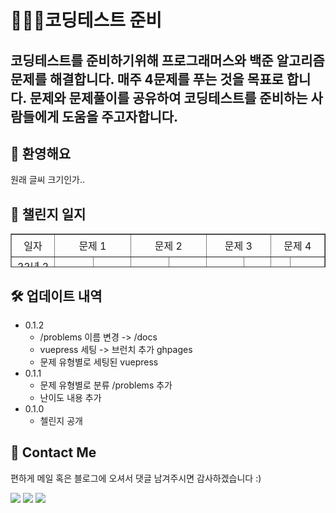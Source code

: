 # 👨🏻‍💻코딩테스트 준비   
코딩테스트를 준비하기위해 프로그래머스와 백준 알고리즘 문제를 해결합니다.
매주 4문제를 푸는 것을 목표로 합니다. 
문제와 문제풀이를 공유하여 코딩테스트를 준비하는 사람들에게 도움을 주고자합니다.
---  

## 💬 환영해요

원래 글씨 크기인가..
	
## 📖 챌린지 일지
<table style="border-collapse: collapse; width: 100%; height: 54px;" border="1" data-ke-align="alignLeft" data-ke-style="style14">
<tbody align ="center">
<tr style="height: 18px;">
<td style="width: 12.0349%; height: 36px;">일자</td>
<td style="width: 25.4651%; height: 18px;" colspan="2">문제 1</td>
<td style="width: 25%; height: 18px;" colspan="2">문제 2</td>
<td style="width: 21.2791%; height: 18px;" colspan="2">문제 3</td>
<td style="width: 16.2209%; height: 18px;" colspan="2">문제 4</td>
</tr>
<tr style="height: 18px;">
  <td style="width: 12.0349%; height: 18px;">
    22년 2주차</br>(01.02 ~ 01.08)
  </td>
  <td style="width: 12.9651%; height: 18px;">
    <a href="https://programmers.co.kr/learn/courses/30/lessons/1829" target='_blank' >카카오 컬리링북</a>
  </td>
  <td style="width: 12.5%; height: 18px;">
    <a href="https://cnu-jinseop.tistory.com/100?category=944632" target='_blank'>해설</a>
  </td>
  <td style="width: 12.5%; height: 18px;">
     <a href="https://www.acmicpc.net/problem/14888" target='_blank'>연산자 끼워넣기</a>
  </td>
  <td style="width: 12.5%; height: 18px;">
    <a href="https://cnu-jinseop.tistory.com/102?category=933359" target='_blank'>해설</a>
  </td>
  <td style="width: 12.5%; height: 18px;">
    ❌
  </td>
  <td style="width: 8.77907%; height: 18px;">
    ❌
  </td>
  <td style="width: 4.88372%; height: 18px;">
    ❌
  </td>
  <td style="width: 11.3372%; height: 18px;">
    ❌
  </td>
</tr>
<tr style="height: 18px;">
  <td style="width: 12.0349%; height: 18px;">
    22년 3주차 </br>(01.09 ~ 01.15)
  </td>
  <td style="width: 12.9651%; height: 18px;">
    <a href="https://www.acmicpc.net/problem/16197">두 동전</a>
  </td>
  <td style="width: 12.5%; height: 18px;">
    <a href="https://cnu-jinseop.tistory.com/106">해설</a>
  </td>
  <td style="width: 12.5%; height: 18px;">
  <a href="https://www.acmicpc.net/problem/4574">스도미노쿠</a>
  </td>
  <td style="width: 12.5%; height: 18px;">
   <a href="https://cnu-jinseop.tistory.com/108?category=933359">해설</a>
  </td>
  <td style="width: 12.5%; height: 18px;">
    <a href="https://programmers.co.kr/learn/courses/30/lessons/92334">신고결과 받기</a>
  </td>
  <td style="width: 8.77907%; height: 18px;">
    <a href="https://cnu-jinseop.tistory.com/109">해설</a>
  </td>
  <td style="width: 4.88372%; height: 18px;">
    <a href="https://programmers.co.kr/learn/courses/30/lessons/42888">오픈채팅방</a>
  </td>
  <td style="width: 11.3372%; height: 18px;">
    <a href="https://cnu-jinseop.tistory.com/110">해설</a>
  </td>

  <tr style="height: 18px;">
  <td style="width: 12.0349%; height: 18px;">
    22년 </br>3주차(01.16 ~ 01.22)
  </td>
  <td style="width: 12.9651%; height: 18px;">
    <a href="https://programmers.co.kr/learn/courses/30/lessons/1835">단체사진 찍기</a>
  </td>
  <td style="width: 12.5%; height: 18px;">
    <a href="https://cnu-jinseop.tistory.com/112">해설</a>
  </td>
  <td style="width: 12.5%; height: 18px;">
    <a href="https://programmers.co.kr/learn/courses/30/lessons/92341">주차요금 계산</a>
  </td>
  <td style="width: 12.5%; height: 18px;">
   <a href="https://cnu-jinseop.tistory.com/114">해설</a>
  </td>
  <td style="width: 12.5%; height: 18px;">
    <a href="https://programmers.co.kr/learn/courses/30/lessons/92335#">k진수에서 소수 개수 구하기</a>
  </td>
  <td style="width: 8.77907%; height: 18px;">
    <a href="https://cnu-jinseop.tistory.com/115">해설</a>
  </td>
  <td style="width: 4.88372%; height: 18px;">
    <a href="https://programmers.co.kr/learn/courses/30/lessons/92342">양궁대회</a>
  </td>
  <td style="width: 11.3372%; height: 18px;">
    <a href="https://cnu-jinseop.tistory.com/118">해설</a>
  </td>
</tr>

<tr style="height: 18px;">
  <td style="width: 12.0349%; height: 18px;">
    22년 </br>4주차(01.23 ~ 01.29)
  </td>
  <td style="width: 12.9651%; height: 18px;">
    <a href="https://programmers.co.kr/learn/courses/30/lessons/62048">멀쩡한 삼각형</a>
  </td>
  <td style="width: 12.5%; height: 18px;">
    <a href="https://cnu-jinseop.tistory.com/119">해설</a>
  </td>
  <td style="width: 12.5%; height: 18px;">
    <a href="https://programmers.co.kr/learn/courses/30/lessons/12899">124 나라의 숫자</a>
  </td>
  <td style="width: 12.5%; height: 18px;">
   <a href="https://cnu-jinseop.tistory.com/120">해설</a>
  </td>
  <td style="width: 12.5%; height: 18px;">
    <a href="https://programmers.co.kr/learn/courses/30/lessons/42586">기능 개발</a>
  </td>
  <td style="width: 8.77907%; height: 18px;">
    <a href="https://cnu-jinseop.tistory.com/121">해설</a>
  </td>
  <td style="width: 4.88372%; height: 18px;">
    <a href="https://programmers.co.kr/learn/courses/30/lessons/42626#">더 맵게</a>
  </td>
  <td style="width: 11.3372%; height: 18px;">
    <a href="https://cnu-jinseop.tistory.com/124">해설</a>
  </td>
</tr>


<tr style="height: 18px;">
  <td style="width: 12.0349%; height: 18px;">
    22년 </br>5주차(01.30 ~ 02.05)
  </td>
  <td style="width: 12.9651%; height: 18px;">
    <a href="https://programmers.co.kr/learn/courses/30/lessons/43165">타겟 넘버</a>
  </td>
  <td style="width: 12.5%; height: 18px;">
    <a href="https://cnu-jinseop.tistory.com/125">해설</a>
  </td>
  <td style="width: 12.5%; height: 18px;">
    <a href="https://programmers.co.kr/learn/courses/30/lessons/12973">짝지어 제거하기</a>
  </td>
  <td style="width: 12.5%; height: 18px;">
   <a href="https://cnu-jinseop.tistory.com/126">해설</a>
  </td>
  <td style="width: 12.5%; height: 18px;">
    <a href="https://programmers.co.kr/learn/courses/30/lessons/77485">행렬 테두리 회전하기</a>
  </td>
  <td style="width: 8.77907%; height: 18px;">
    <a href="https://cnu-jinseop.tistory.com/127">해설</a>
  </td>
  <td style="width: 4.88372%; height: 18px;">
    <a href="https://programmers.co.kr/learn/courses/30/lessons/72411">메뉴리뉴얼</a>
  </td>
  <td style="width: 11.3372%; height: 18px;">
    <a href="https://cnu-jinseop.tistory.com/129">해설</a>
  </td>
</tr>

<tr style="height: 18px;">
  <td style="width: 12.0349%; height: 18px;">
    22년 </br>6주차(02.06 ~ 02.12)
  </td>
  <td style="width: 12.9651%; height: 18px;">
    <a href="https://programmers.co.kr/learn/courses/30/lessons/60058">괄호 변환</a>
  </td>
  <td style="width: 12.5%; height: 18px;">
    <a href="https://cnu-jinseop.tistory.com/130">해설</a>
  </td>
  <td style="width: 12.5%; height: 18px;">
    <a href="https://programmers.co.kr/learn/courses/30/lessons/17677">뉴스 클러스터링</a>
  </td>
  <td style="width: 12.5%; height: 18px;">
   <a href="https://cnu-jinseop.tistory.com/131">해설</a>
  </td>
  <td style="width: 12.5%; height: 18px;">
    <a href="https://programmers.co.kr/learn/courses/30/lessons/81302">거리두기 확인하기</a>
  </td>
  <td style="width: 8.77907%; height: 18px;">
    <a href="https://cnu-jinseop.tistory.com/132">해설</a>
  </td>
  <td style="width: 4.88372%; height: 18px;">
    <a href="https://programmers.co.kr/learn/courses/30/lessons/67257">수식 최대화</a>
  </td>
  <td style="width: 11.3372%; height: 18px;">
    <a href="https://cnu-jinseop.tistory.com/133">해설</a>
  </td>
</tr>

<tr style="height: 18px;">
  <td style="width: 12.0349%; height: 18px;">
    22년 </br>7주차(02.13 ~ 02.19)
  </td>
  <td style="width: 12.9651%; height: 18px;">
    <a href="https://programmers.co.kr/learn/courses/30/lessons/64065">튜플</a>
  </td>
  <td style="width: 12.5%; height: 18px;">
    <a href="https://cnu-jinseop.tistory.com/135">해설</a>
  </td>
  <td style="width: 12.5%; height: 18px;">
    <a href="https://programmers.co.kr/learn/courses/30/lessons/42587">프린터</a>
  </td>
  <td style="width: 12.5%; height: 18px;">
   <a href="https://cnu-jinseop.tistory.com/137">해설</a>
  </td>
  <td style="width: 12.5%; height: 18px;">
    <a href="https://programmers.co.kr/learn/courses/30/lessons/42746">가장 큰 수</a>
  </td>
  <td style="width: 8.77907%; height: 18px;">
    <a href="https://cnu-jinseop.tistory.com/138">해설</a>
  </td>
  <td style="width: 4.88372%; height: 18px;">
    <a href="https://programmers.co.kr/learn/courses/30/lessons/42839">소수찾기</a>
  </td>
  <td style="width: 11.3372%; height: 18px;">
    <a href="https://cnu-jinseop.tistory.com/139">해설</a>
  </td>
</tr>

<tr style="height: 18px;">
  <td style="width: 12.0349%; height: 18px;">
    22년 </br>8주차(02.20 ~ 02.26)
  </td>
  <td style="width: 12.9651%; height: 18px;">
    <a href="https://programmers.co.kr/learn/courses/30/lessons/42860">조이스틱</a>
  </td>
  <td style="width: 12.5%; height: 18px;">
    <a href="https://cnu-jinseop.tistory.com/140">해설</a>
  </td>
  <td style="width: 12.5%; height: 18px;">
    <a href="https://cnu-jinseop.tistory.com/142">게임 맵 최단거리</a>
  </td>
  <td style="width: 12.5%; height: 18px;">
   <a href="https://cnu-jinseop.tistory.com/142">해설</a>
  </td>
  <td style="width: 12.5%; height: 18px;">
    <a href=""></a>
  </td>
  <td style="width: 8.77907%; height: 18px;">
    <a href="">해설</a>
  </td>
  <td style="width: 4.88372%; height: 18px;">
    <a href=""></a>
  </td>
  <td style="width: 11.3372%; height: 18px;">
    <a href="">해설</a>
  </td>
</tr>


</tbody>
</table>

## 🛠 업데이트 내역
* 0.1.2 
	* /problems 이름 변경 -> /docs
	* vuepress 세팅 -> 브런치 추가 ghpages
	* 문제 유형별로 세팅된 vuepress 
* 0.1.1
	* 문제 유형별로 분류 /problems 추가
	* 난이도 내용 추가
* 0.1.0
   	* 첼린지 공개


## 👀 Contact Me
편하게 메일 혹은 블로그에 오셔서 댓글 남겨주시면 감사하겠습니다 :)   


  <a href="https://cnu-jinseop.tistory.com/" target="_blank"><img src="https://img.shields.io/badge/Blog-gray?style=flat-square&logo=TV%20Time&logoColor=white&link=https://cnu-jinseop.tistory.com/"/></a>
  <a href="mailto:tjq2702@naver.com" target="_blank"><img src="https://img.shields.io/badge/tjq2702@naver.com-03C75A?style=flat-square&logo=Naver&logoColor=white&link=tjq2702@naver.com"/></a>
  <a href="https://www.facebook.com/JinSeopDev" target = "_blank"><img src="https://img.shields.io/badge/-Facebook-1877f2?style=flat-square&logo=facebook&logoColor=white&link=https://www.facebook.com/JinSeopDev"/></a>


<!-- 매주 템플릿

<tr style="height: 18px;">
  <td style="width: 12.0349%; height: 18px;">
    22년 </br>8주차(02.20 ~ 02.26)
  </td>
  <td style="width: 12.9651%; height: 18px;">
    <a href=""></a>
  </td>
  <td style="width: 12.5%; height: 18px;">
    <a href="">해설</a>
  </td>
  <td style="width: 12.5%; height: 18px;">
    <a href=""></a>
  </td>
  <td style="width: 12.5%; height: 18px;">
   <a href="">해설</a>
  </td>
  <td style="width: 12.5%; height: 18px;">
    <a href=""></a>
  </td>
  <td style="width: 8.77907%; height: 18px;">
    <a href="">해설</a>
  </td>
  <td style="width: 4.88372%; height: 18px;">
    <a href=""></a>
  </td>
  <td style="width: 11.3372%; height: 18px;">
    <a href="">해설</a>
  </td>
</tr>

-->
	
